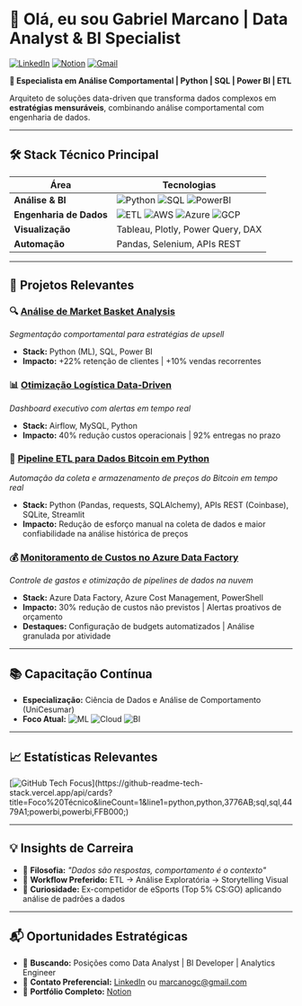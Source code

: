# 👋 Olá, eu sou Gabriel Marcano | Data Analyst & BI Specialist

[![LinkedIn](https://img.shields.io/badge/LinkedIn-Connect%20Profissional-0A66C2?style=flat&logo=linkedin)](https://www.linkedin.com/in/gabriel-marcano/)
[![Notion](https://img.shields.io/badge/Portfólio_Data-Projetos_Relevantes-000000?style=flat&logo=notion)](https://www.notion.so/Gabriel-Marcano-16dbf5073b6980e184b3c38716fbaa5e)
[![Gmail](https://img.shields.io/badge/Email-marcanogc%40gmail.com-EA4335?style=flat&logo=gmail)](mailto:marcanogc@gmail.com)

**📌 Especialista em Análise Comportamental | Python | SQL | Power BI | ETL**

Arquiteto de soluções data-driven que transforma dados complexos em **estratégias mensuráveis**, combinando análise comportamental com engenharia de dados.

---

## 🛠️ **Stack Técnico Principal**

| **Área**               | **Tecnologias**                                                                                     |
|-------------------------|-----------------------------------------------------------------------------------------------------|
| **Análise & BI**       | ![Python](https://img.shields.io/badge/Python-3776AB?logo=python) ![SQL](https://img.shields.io/badge/SQL-4479A1?logo=postgresql) ![PowerBI](https://img.shields.io/badge/Power_BI-FFB000?logo=powerbi) |
| **Engenharia de Dados**| ![ETL](https://img.shields.io/badge/ETL-Airflow-017CEE) ![AWS](https://img.shields.io/badge/AWS-FF9900?logo=amazonaws) ![Azure](https://img.shields.io/badge/Azure-0089D6?logo=microsoft-azure) ![GCP](https://img.shields.io/badge/GCP-4285F4?logo=google-cloud) |
| **Visualização**       | Tableau, Plotly, Power Query, DAX                                                                   |
| **Automação**          | Pandas, Selenium, APIs REST                                                                         |

---

## 🚀 **Projetos Relevantes**

### 🔍 [Análise de Market Basket Analysis](https://www.notion.so/An-lise-de-Dados-com-a-Metodologia-de-Market-Basket-Analysis-188bf5073b6980009a8dfe21ec119f9a)
*Segmentação comportamental para estratégias de upsell*
- **Stack:** Python (ML), SQL, Power BI
- **Impacto:** +22% retenção de clientes | +10% vendas recorrentes

### 📊 [Otimização Logística Data-Driven](https://www.notion.so/16dbf5073b698001ac37df0757033f87)
*Dashboard executivo com alertas em tempo real*
- **Stack:** Airflow, MySQL, Python
- **Impacto:** 40% redução custos operacionais | 92% entregas no prazo

### 🤖 [Pipeline ETL para Dados Bitcoin em Python](https://github.com/marcanogc/ETLProjectAPIExtract)
*Automação da coleta e armazenamento de preços do Bitcoin em tempo real*
- **Stack:** Python (Pandas, requests, SQLAlchemy), APIs REST (Coinbase), SQLite, Streamlit
- **Impacto:** Redução de esforço manual na coleta de dados e maior confiabilidade na análise histórica de preços

### 💰 [Monitoramento de Custos no Azure Data Factory](https://github.com/marcanogc/monitoramento-adf)
*Controle de gastos e otimização de pipelines de dados na nuvem*
- **Stack:** Azure Data Factory, Azure Cost Management, PowerShell
- **Impacto:** 30% redução de custos não previstos | Alertas proativos de orçamento
- **Destaques:** Configuração de budgets automatizados | Análise granulada por atividade

---

## 📚 **Capacitação Contínua**

- **Especialização:** Ciência de Dados e Análise de Comportamento (UniCesumar)
- **Foco Atual:** 
  ![ML](https://img.shields.io/badge/ML_Avanzado-Scikit_learn-FF6F00) 
  ![Cloud](https://img.shields.io/badge/Multicloud_Fundamentos-AWS_Azure_GCP-FF9900)
  ![BI](https://img.shields.io/badge/Power_BI_Expert-DAX-FFB000)

---

## 📈 **Estatísticas Relevantes**
[![GitHub Tech Focus](https://github-readme-tech-stack.vercel.app/api/cards?title=Foco%20Técnico&lineCount=1&line1=python,python,3776AB;sql,sql,4479A1;powerbi,powerbi,FFB000;)](https://github-readme-tech-stack.vercel.app/api/cards?title=Foco%20Técnico&lineCount=1&line1=python,python,3776AB;sql,sql,4479A1;powerbi,powerbi,FFB000;)

---

## 💡 **Insights de Carreira**
- 🎯 **Filosofia:** _"Dados são respostas, comportamento é o contexto"_
- 🔄 **Workflow Preferido:** ETL → Análise Exploratória → Storytelling Visual
- 🧠 **Curiosidade:** Ex-competidor de eSports (Top 5% CS:GO) aplicando análise de padrões a dados

---

## 📬 **Oportunidades Estratégicas**
- 💼 **Buscando:** Posições como Data Analyst | BI Developer | Analytics Engineer
- 📧 **Contato Preferencial:** [LinkedIn](https://www.linkedin.com/in/gabriel-marcano/) ou marcanogc@gmail.com
- 🔗 **Portfólio Completo:** [Notion](https://www.notion.so/Gabriel-Marcano-16dbf5073b6980e184b3c38716fbaa5e)
